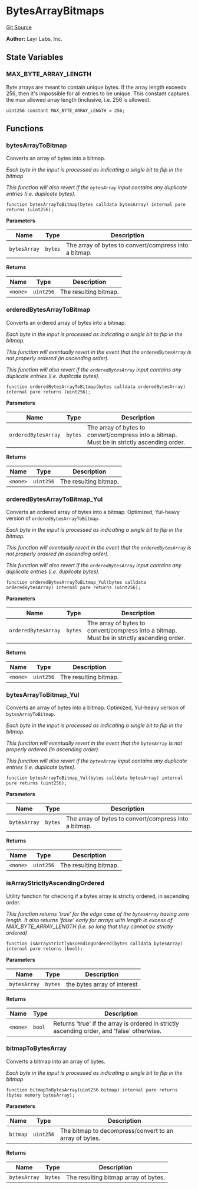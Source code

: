 # BytesArrayBitmaps
[Git Source](https://github.com/Sabnock01/eigenlayer-contracts/blob/fa80db0202cf74fb2bae3ffc6aa6db988074a698/src/contracts/libraries/BytesArrayBitmaps.sol)

**Author:**
Layr Labs, Inc.


## State Variables
### MAX_BYTE_ARRAY_LENGTH
Byte arrays are meant to contain unique bytes.
If the array length exceeds 256, then it's impossible for all entries to be unique.
This constant captures the max allowed array length (inclusive, i.e. 256 is allowed).


```solidity
uint256 constant MAX_BYTE_ARRAY_LENGTH = 256;
```


## Functions
### bytesArrayToBitmap

Converts an array of bytes into a bitmap.

*Each byte in the input is processed as indicating a single bit to flip in the bitmap*

*This function will also revert if the `bytesArray` input contains any duplicate entries (i.e. duplicate bytes).*


```solidity
function bytesArrayToBitmap(bytes calldata bytesArray) internal pure returns (uint256);
```
**Parameters**

|Name|Type|Description|
|----|----|-----------|
|`bytesArray`|`bytes`|The array of bytes to convert/compress into a bitmap.|

**Returns**

|Name|Type|Description|
|----|----|-----------|
|`<none>`|`uint256`|The resulting bitmap.|


### orderedBytesArrayToBitmap

Converts an ordered array of bytes into a bitmap.

*Each byte in the input is processed as indicating a single bit to flip in the bitmap.*

*This function will eventually revert in the event that the `orderedBytesArray` is not properly ordered (in ascending order).*

*This function will also revert if the `orderedBytesArray` input contains any duplicate entries (i.e. duplicate bytes).*


```solidity
function orderedBytesArrayToBitmap(bytes calldata orderedBytesArray) internal pure returns (uint256);
```
**Parameters**

|Name|Type|Description|
|----|----|-----------|
|`orderedBytesArray`|`bytes`|The array of bytes to convert/compress into a bitmap. Must be in strictly ascending order.|

**Returns**

|Name|Type|Description|
|----|----|-----------|
|`<none>`|`uint256`|The resulting bitmap.|


### orderedBytesArrayToBitmap_Yul

Converts an ordered array of bytes into a bitmap. Optimized, Yul-heavy version of `orderedBytesArrayToBitmap`.

*Each byte in the input is processed as indicating a single bit to flip in the bitmap.*

*This function will eventually revert in the event that the `orderedBytesArray` is not properly ordered (in ascending order).*

*This function will also revert if the `orderedBytesArray` input contains any duplicate entries (i.e. duplicate bytes).*


```solidity
function orderedBytesArrayToBitmap_Yul(bytes calldata orderedBytesArray) internal pure returns (uint256);
```
**Parameters**

|Name|Type|Description|
|----|----|-----------|
|`orderedBytesArray`|`bytes`|The array of bytes to convert/compress into a bitmap. Must be in strictly ascending order.|

**Returns**

|Name|Type|Description|
|----|----|-----------|
|`<none>`|`uint256`|The resulting bitmap.|


### bytesArrayToBitmap_Yul

Converts an array of bytes into a bitmap. Optimized, Yul-heavy version of `bytesArrayToBitmap`.

*Each byte in the input is processed as indicating a single bit to flip in the bitmap.*

*This function will eventually revert in the event that the `bytesArray` is not properly ordered (in ascending order).*

*This function will also revert if the `bytesArray` input contains any duplicate entries (i.e. duplicate bytes).*


```solidity
function bytesArrayToBitmap_Yul(bytes calldata bytesArray) internal pure returns (uint256);
```
**Parameters**

|Name|Type|Description|
|----|----|-----------|
|`bytesArray`|`bytes`|The array of bytes to convert/compress into a bitmap.|

**Returns**

|Name|Type|Description|
|----|----|-----------|
|`<none>`|`uint256`|The resulting bitmap.|


### isArrayStrictlyAscendingOrdered

Utility function for checking if a bytes array is strictly ordered, in ascending order.

*This function returns 'true' for the edge case of the `bytesArray` having zero length.
It also returns 'false' early for arrays with length in excess of MAX_BYTE_ARRAY_LENGTH (i.e. so long that they cannot be strictly ordered)*


```solidity
function isArrayStrictlyAscendingOrdered(bytes calldata bytesArray) internal pure returns (bool);
```
**Parameters**

|Name|Type|Description|
|----|----|-----------|
|`bytesArray`|`bytes`|the bytes array of interest|

**Returns**

|Name|Type|Description|
|----|----|-----------|
|`<none>`|`bool`|Returns 'true' if the array is ordered in strictly ascending order, and 'false' otherwise.|


### bitmapToBytesArray

Converts a bitmap into an array of bytes.

*Each byte in the input is processed as indicating a single bit to flip in the bitmap*


```solidity
function bitmapToBytesArray(uint256 bitmap) internal pure returns (bytes memory bytesArray);
```
**Parameters**

|Name|Type|Description|
|----|----|-----------|
|`bitmap`|`uint256`|The bitmap to decompress/convert to an array of bytes.|

**Returns**

|Name|Type|Description|
|----|----|-----------|
|`bytesArray`|`bytes`|The resulting bitmap array of bytes.|


